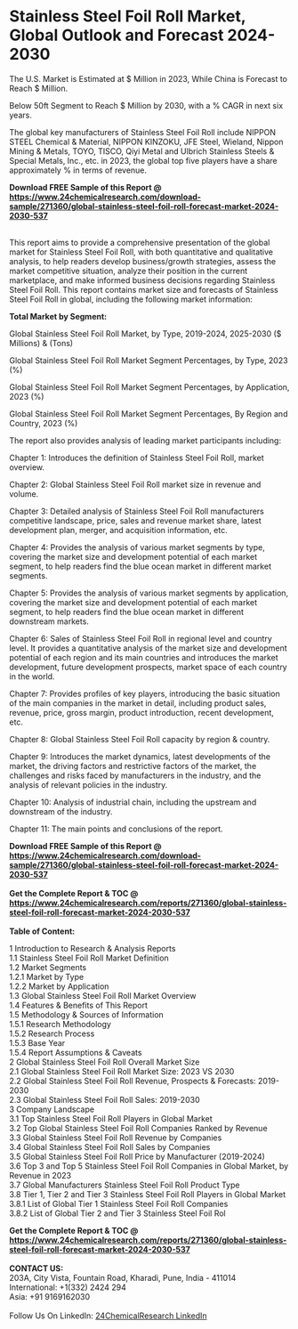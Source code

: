 <h1>Stainless Steel Foil Roll Market, Global Outlook and Forecast 2024-2030</h1><p>
The U.S. Market is Estimated at $ Million in 2023, While China is Forecast to Reach $ Million.</p><p>
Below 50ft Segment to Reach $ Million by 2030, with a % CAGR in next six years.</p><p>
The global key manufacturers of Stainless Steel Foil Roll include NIPPON STEEL Chemical &amp; Material, NIPPON KINZOKU, JFE Steel, Wieland, Nippon Mining &amp; Metals, TOYO, TISCO, Qiyi Metal and Ulbrich Stainless Steels &amp; Special Metals, Inc., etc. in 2023, the global top five players have a share approximately % in terms of revenue.</p><div><b>Download FREE Sample of this Report @ 
            <a href="https://www.24chemicalresearch.com/download-sample/271360/global-stainless-steel-foil-roll-forecast-market-2024-2030-537">
            https://www.24chemicalresearch.com/download-sample/271360/global-stainless-steel-foil-roll-forecast-market-2024-2030-537</a></b></div><br><p>
This report aims to provide a comprehensive presentation of the global market for Stainless Steel Foil Roll, with both quantitative and qualitative analysis, to help readers develop business/growth strategies, assess the market competitive situation, analyze their position in the current marketplace, and make informed business decisions regarding Stainless Steel Foil Roll. This report contains market size and forecasts of Stainless Steel Foil Roll in global, including the following market information:
</p><p>
<strong>Total Market by Segment:</strong></p><p>
Global Stainless Steel Foil Roll Market, by Type, 2019-2024, 2025-2030 ($ Millions) &amp; (Tons)</p><p>
Global Stainless Steel Foil Roll Market Segment Percentages, by Type, 2023 (%)</p><p>
</p><p>
Global Stainless Steel Foil Roll Market Segment Percentages, by Application, 2023 (%)</p><p>
</p><p>
Global Stainless Steel Foil Roll Market Segment Percentages, By Region and Country, 2023 (%)</p><p>
</p><p>
The report also provides analysis of leading market participants including:</p><p>
</p><p>
</p><p>
Chapter 1: Introduces the definition of Stainless Steel Foil Roll, market overview.</p><p>
Chapter 2: Global Stainless Steel Foil Roll market size in revenue and volume.</p><p>
Chapter 3: Detailed analysis of Stainless Steel Foil Roll manufacturers competitive landscape, price, sales and revenue market share, latest development plan, merger, and acquisition information, etc.</p><p>
Chapter 4: Provides the analysis of various market segments by type, covering the market size and development potential of each market segment, to help readers find the blue ocean market in different market segments.</p><p>
Chapter 5: Provides the analysis of various market segments by application, covering the market size and development potential of each market segment, to help readers find the blue ocean market in different downstream markets.</p><p>
Chapter 6: Sales of Stainless Steel Foil Roll in regional level and country level. It provides a quantitative analysis of the market size and development potential of each region and its main countries and introduces the market development, future development prospects, market space of each country in the world.</p><p>
Chapter 7: Provides profiles of key players, introducing the basic situation of the main companies in the market in detail, including product sales, revenue, price, gross margin, product introduction, recent development, etc.</p><p>
Chapter 8: Global Stainless Steel Foil Roll capacity by region &amp; country.</p><p>
Chapter 9: Introduces the market dynamics, latest developments of the market, the driving factors and restrictive factors of the market, the challenges and risks faced by manufacturers in the industry, and the analysis of relevant policies in the industry.</p><p>
Chapter 10: Analysis of industrial chain, including the upstream and downstream of the industry.</p><p>
Chapter 11: The main points and conclusions of the report.</p><div><b>Download FREE Sample of this Report @ 
            <a href="https://www.24chemicalresearch.com/download-sample/271360/global-stainless-steel-foil-roll-forecast-market-2024-2030-537">
            https://www.24chemicalresearch.com/download-sample/271360/global-stainless-steel-foil-roll-forecast-market-2024-2030-537</a></b></div><br><div><b>Get the Complete Report & TOC @ 
            <a href="https://www.24chemicalresearch.com/reports/271360/global-stainless-steel-foil-roll-forecast-market-2024-2030-537">
            https://www.24chemicalresearch.com/reports/271360/global-stainless-steel-foil-roll-forecast-market-2024-2030-537</a></b></div><br>
            <b>Table of Content:</b><p>1 Introduction to Research & Analysis Reports<br />
    1.1 Stainless Steel Foil Roll Market Definition<br />
    1.2 Market Segments<br />
        1.2.1 Market by Type<br />
        1.2.2 Market by Application<br />
    1.3 Global Stainless Steel Foil Roll Market Overview<br />
    1.4 Features & Benefits of This Report<br />
    1.5 Methodology & Sources of Information<br />
        1.5.1 Research Methodology<br />
        1.5.2 Research Process<br />
        1.5.3 Base Year<br />
        1.5.4 Report Assumptions & Caveats<br />
2 Global Stainless Steel Foil Roll Overall Market Size<br />
    2.1 Global Stainless Steel Foil Roll Market Size: 2023 VS 2030<br />
    2.2 Global Stainless Steel Foil Roll Revenue, Prospects & Forecasts: 2019-2030<br />
    2.3 Global Stainless Steel Foil Roll Sales: 2019-2030<br />
3 Company Landscape<br />
    3.1 Top Stainless Steel Foil Roll Players in Global Market<br />
    3.2 Top Global Stainless Steel Foil Roll Companies Ranked by Revenue<br />
    3.3 Global Stainless Steel Foil Roll Revenue by Companies<br />
    3.4 Global Stainless Steel Foil Roll Sales by Companies<br />
    3.5 Global Stainless Steel Foil Roll Price by Manufacturer (2019-2024)<br />
    3.6 Top 3 and Top 5 Stainless Steel Foil Roll Companies in Global Market, by Revenue in 2023<br />
    3.7 Global Manufacturers Stainless Steel Foil Roll Product Type<br />
    3.8 Tier 1, Tier 2 and Tier 3 Stainless Steel Foil Roll Players in Global Market<br />
        3.8.1 List of Global Tier 1 Stainless Steel Foil Roll Companies<br />
        3.8.2 List of Global Tier 2 and Tier 3 Stainless Steel Foil Rol</p><div><b>Get the Complete Report & TOC @ 
            <a href="https://www.24chemicalresearch.com/reports/271360/global-stainless-steel-foil-roll-forecast-market-2024-2030-537">
            https://www.24chemicalresearch.com/reports/271360/global-stainless-steel-foil-roll-forecast-market-2024-2030-537</a></b></div><br><b>CONTACT US:</b><br>
            203A, City Vista, Fountain Road, Kharadi, Pune, India - 411014<br>
            International: +1(332) 2424 294<br>
            Asia: +91 9169162030 <br><br>
            Follow Us On LinkedIn: <a href="https://www.linkedin.com/company/24chemicalresearch/">24ChemicalResearch LinkedIn</a>